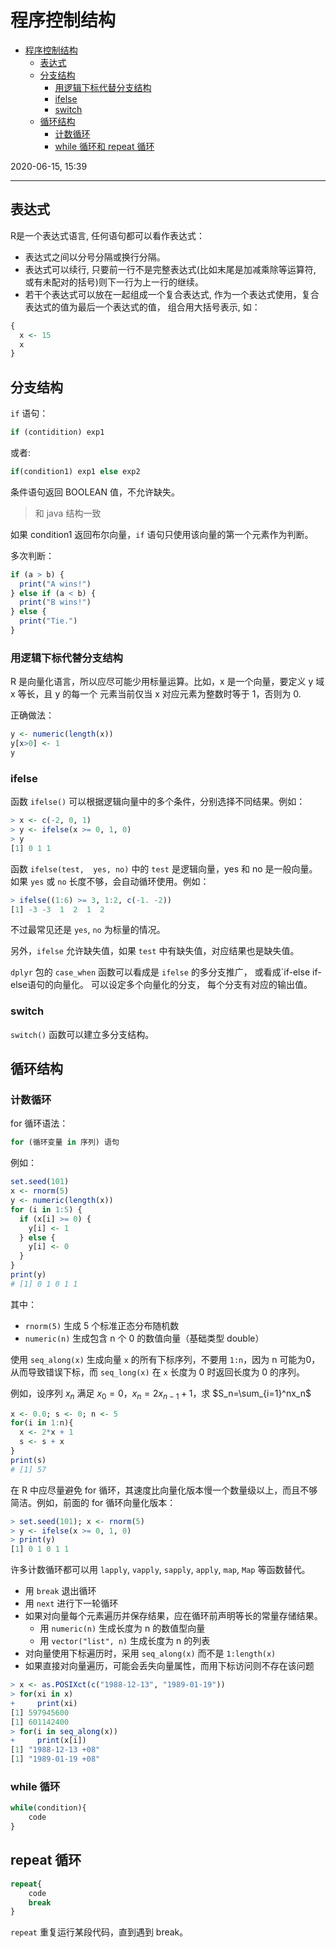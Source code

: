 # 程序控制结构

- [程序控制结构](#程序控制结构)
  - [表达式](#表达式)
  - [分支结构](#分支结构)
    - [用逻辑下标代替分支结构](#用逻辑下标代替分支结构)
    - [ifelse](#ifelse)
    - [switch](#switch)
  - [循环结构](#循环结构)
    - [计数循环](#计数循环)
    - [while 循环和 repeat 循环](#while-循环和-repeat-循环)

2020-06-15, 15:39
***

## 表达式

R是一个表达式语言, 任何语句都可以看作表达式：

- 表达式之间以分号分隔或换行分隔。
- 表达式可以续行, 只要前一行不是完整表达式(比如末尾是加减乘除等运算符, 或有未配对的括号)则下一行为上一行的继续。
- 若干个表达式可以放在一起组成一个复合表达式, 作为一个表达式使用，复合表达式的值为最后一个表达式的值， 组合用大括号表示, 如：

```r
{
  x <- 15
  x
}
```

## 分支结构

`if` 语句：

```r
if (contidition) exp1
```

或者:

```r
if(condition1) exp1 else exp2
```

条件语句返回 BOOLEAN 值，不允许缺失。

> 和 java 结构一致

如果 condition1 返回布尔向量，`if` 语句只使用该向量的第一个元素作为判断。

多次判断：

```R
if (a > b) {
  print("A wins!")
} else if (a < b) {
  print("B wins!")
} else {
  print("Tie.")
}
```



### 用逻辑下标代替分支结构

R 是向量化语言，所以应尽可能少用标量运算。比如，x 是一个向量，要定义 y 域 x 等长，且 y 的每一个 元素当前仅当 x 对应元素为整数时等于 1，否则为 0.

正确做法：

```r
y <- numeric(length(x))
y[x>0] <- 1
y
```

### ifelse

函数 `ifelse()` 可以根据逻辑向量中的多个条件，分别选择不同结果。例如：

```r
> x <- c(-2, 0, 1)
> y <- ifelse(x >= 0, 1, 0)
> y
[1] 0 1 1
```

函数 `ifelse(test,  yes, no)` 中的 `test` 是逻辑向量，yes 和 no 是一般向量。如果 `yes` 或 `no` 长度不够，会自动循环使用。例如：

```r
> ifelse((1:6) >= 3, 1:2, c(-1. -2))
[1] -3 -3  1  2  1  2
```

不过最常见还是 `yes`, `no` 为标量的情况。

另外，`ifelse` 允许缺失值，如果 `test` 中有缺失值，对应结果也是缺失值。

`dplyr` 包的 `case_when` 函数可以看成是 `ifelse` 的多分支推广， 或看成`if-else if-else语句的向量化。 可以设定多个向量化的分支， 每个分支有对应的输出值。

### switch

`switch()` 函数可以建立多分支结构。

## 循环结构

### 计数循环

for 循环语法：

```r
for (循环变量 in 序列) 语句
```

例如：

```r
set.seed(101)
x <- rnorm(5)
y <- numeric(length(x))
for (i in 1:5) {
  if (x[i] >= 0) {
    y[i] <- 1
  } else {
    y[i] <- 0
  }
}
print(y)
# [1] 0 1 0 1 1
```

其中：

- `rnorm(5)` 生成 5 个标准正态分布随机数
- `numeric(n)` 生成包含 n 个 0 的数值向量（基础类型 double）

使用 `seq_along(x)` 生成向量 `x` 的所有下标序列，不要用 `1:n`，因为 n 可能为0，从而导致错误下标，而 `seq_long(x)` 在 `x` 长度为 0 时返回长度为 0 的序列。

例如，设序列 $x_n$ 满足 $x_0=0$，$x_n=2x_{n-1}+1$，求 $S_n=\sum_{i=1}^nx_n$

```r
x <- 0.0; s <- 0; n <- 5
for(i in 1:n){
  x <- 2*x + 1
  s <- s + x
}
print(s)
# [1] 57
```

在 R 中应尽量避免 for 循环，其速度比向量化版本慢一个数量级以上，而且不够简洁。例如，前面的 for 循环向量化版本：

```r
> set.seed(101); x <- rnorm(5)
> y <- ifelse(x >= 0, 1, 0)
> print(y)
[1] 0 1 0 1 1
```

许多计数循环都可以用 `lapply`, `vapply`, `sapply`, `apply`, `map`, `Map` 等函数替代。

- 用 `break` 退出循环
- 用 `next` 进行下一轮循环
- 如果对向量每个元素遍历并保存结果，应在循环前声明等长的常量存储结果。
  - 用 `numeric(n)` 生成长度为 n 的数值型向量
  - 用 `vector("list", n)` 生成长度为 n 的列表
- 对向量使用下标遍历时，采用 `seq_along(x)` 而不是 `1:length(x)`
- 如果直接对向量遍历，可能会丢失向量属性，而用下标访问则不存在该问题

```r
> x <- as.POSIXct(c("1988-12-13", "1989-01-19"))
> for(xi in x)
+     print(xi)
[1] 597945600
[1] 601142400
> for(i in seq_along(x))
+     print(x[i])
[1] "1988-12-13 +08"
[1] "1989-01-19 +08"
```

### while 循环

```R
while(condition){
    code
}
```

## repeat 循环

```R
repeat{
    code
    break
}
```

`repeat` 重复运行某段代码，直到遇到 break。
